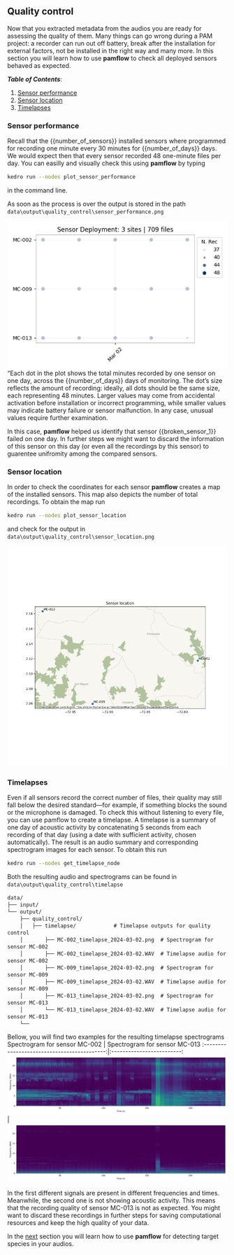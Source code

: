 ## Quality control
Now that you extracted metadata from the audios you are ready for assessing the quality of them.
 Many things can go wrong during a PAM  project: a recorder can run out off battery,  break after the installation for external factors, not be installed in the right way and many more. In this section you will learn how to use **pamflow**  to check  all deployed  sensors behaved as expected.

***Table of Contents***: 
1. [Sensor performance](#sensor-performance)
2. [Sensor location](#sensor-location)
3. [Timelapses](#timelapses)

### Sensor performance
Recall that the {{number_of_sensors}} installed sensors where  programmed for recording one minute every 30 minutes for {{number_of_days}} days. We would expect then that every sensor recorded 48 one-minute files per day. You can easilly and visually check this using **pamflow** by typing 

```bash
kedro run --nodes plot_sensor_performance
```

in the command line. 

As soon as the process is over the output is stored in the path `data\output\quality_control\sensor_performance.png`

 ![](../../meta/images/sensor_performance.png)
“Each dot in the plot shows the total minutes recorded by one sensor on one day, across the {{number_of_days}} days of monitoring. The dot’s size reflects the amount of recording: ideally, all dots should be the same size, each representing 48 minutes. Larger values may come from accidental activation before installation or incorrect programming, while smaller values may indicate battery failure or sensor malfunction. In any case, unusual values require further examination.

 In this case, **pamflow** helped us identify that sensor {{broken_sensor_1}} failed on one day. In further steps we might want to discard the information of this sensor on this day (or even all the recordings by this sensor) to guarentee unifromity among the compared sensors. 
### Sensor location

In order to check the coordinates for each sensor  **pamflow** creates a map of the installed sensors. This map also depicts the number of total recordings. To obtain the map run 
```bash
kedro run --nodes plot_sensor_location
```
and check for the output in `data\output\quality_control\sensor_location.png`

 ![](../../meta/images/sensor_location.png)
### Timelapses

Even if all sensors record the correct number of files, their quality may still fall below the desired standard—for example, if something blocks the sound or the microphone is damaged. To check this without listening to every file, you can use pamflow to create a timelapse. A timelapse  is a summary of one day of acoustic activity by concatenating 5 seconds from each recording of that day (using a date with sufficient activity, chosen automatically). The result is an audio summary and corresponding spectrogram images for each sensor. To obtain this run 

```bash
kedro run --nodes get_timelapse_node
```

Both the resulting audio and spectrograms can be found  in `data\output\quality_control\timelapse`

``` 
data/
├── input/                        
└── output/                          
    ├── quality_control/          
    │   ├── timelapse/            # Timelapse outputs for quality control
    │       ├── MC-002_timelapse_2024-03-02.png  # Spectrogram for sensor MC-002
    │       ├── MC-002_timelapse_2024-03-02.WAV  # Timelapse audio for sensor MC-002
    │       ├── MC-009_timelapse_2024-03-02.png  # Spectrogram for sensor MC-009
    │       ├── MC-009_timelapse_2024-03-02.WAV  # Timelapse audio for sensor MC-009
    │       ├── MC-013_timelapse_2024-03-02.png  # Spectrogram for sensor MC-013
    │       └── MC-013_timelapse_2024-03-02.WAV  # Timelapse audio for sensor MC-013
    └──               
```

Bellow, you will find two  examples for the resulting timelapse spectrograms
Spectrogram for sensor MC-002                |  Spectrogram for sensor MC-013
:-------------------------------------------:|:-------------------------:
![](../../meta/images/healthy_timelapse.png) |  ![](../../meta/images/broken_timelapse.png)

In the first different signals are present in different frequencies and times. Meanwhile, the second one is not showing acoustic activity. This means that the recording quality of sensor MC-013 is not as expected. You might want to discard these recordings in further steps for saving computational resources and keep the high quality of your data.

In the [next](./species_detection.md) section you will learn how to use **pamflow** for detecting target species in your audios.